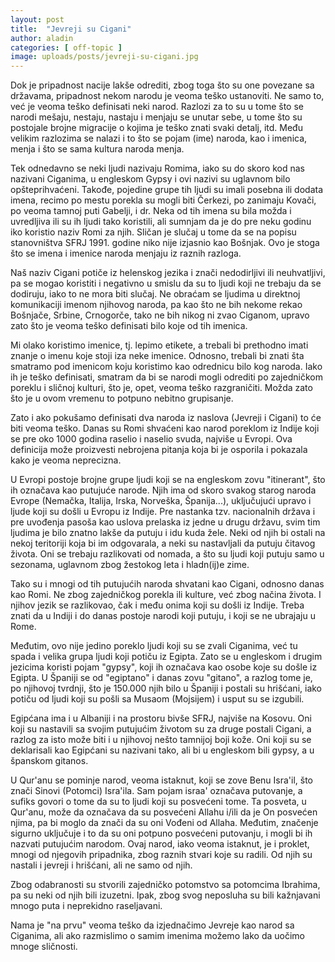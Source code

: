 ```yaml
---
layout: post
title:  "Jevreji su Cigani"
author: aladin
categories: [ off-topic ]
image: uploads/posts/jevreji-su-cigani.jpg
---
```

Dok je pripadnost nacije lakše odrediti, zbog toga što su one povezane sa državama, pripadnost nekom narodu je veoma teško ustanoviti. Ne samo to, već je veoma teško definisati neki narod. Razlozi za to su u tome što se narodi mešaju, nestaju, nastaju i menjaju se unutar sebe, u tome što su postojale brojne migracije o kojima je teško znati svaki detalj, itd. Među velikim razlozima se nalazi i to što se pojam (ime) naroda, kao i imenica, menja i što se sama kultura naroda menja.

Tek odnedavno se neki ljudi nazivaju Romima, iako su do skoro kod nas nazivani Ciganima, u engleskom Gypsy i ovi nazivi su uglavnom bilo opšteprihvaćeni. Takođe, pojedine grupe tih ljudi su imali posebna ili dodata imena, recimo po mestu porekla su mogli biti Čerkezi, po zanimaju Kovači, po veoma tamnoj puti Gabelji, i dr. Neka od tih imena su bila možda i uvredljiva ili su ih ljudi tako koristili, ali sumnjam da je do pre neku godinu iko koristio naziv Romi za njih. Sličan je slučaj u tome da se na popisu stanovništva SFRJ 1991. godine niko nije izjasnio kao Bošnjak. Ovo je stoga što se imena i imenice naroda menjaju iz raznih razloga.

Naš naziv Cigani potiče iz helenskog jezika i znači nedodirljivi ili neuhvatljivi, pa se mogao koristiti i negativno u smislu da su to ljudi koji ne trebaju da se dodiruju, iako to ne mora biti slučaj. Ne obraćam se ljudima u direktnoj komunikaciji imenom njihovog naroda, pa kao što ne bih nekome rekao Bošnjače, Srbine, Crnogorče, tako ne bih nikog ni zvao Ciganom, upravo zato što je veoma teško definisati bilo koje od tih imenica.

Mi olako koristimo imenice, tj. lepimo etikete, a trebali bi prethodno imati znanje o imenu koje stoji iza neke imenice. Odnosno, trebali bi znati šta smatramo pod imenicom koju koristimo kao odrednicu bilo kog naroda. Iako ih je teško definisati, smatram da bi se narodi mogli odrediti po zajedničkom poreklu i sličnoj kulturi, što je, opet, veoma teško razgraničiti. Možda zato što je u ovom vremenu to potpuno nebitno grupisanje.

Zato i ako pokušamo definisati dva naroda iz naslova (Jevreji i Cigani) to će biti veoma teško. Danas su Romi shvaćeni kao narod poreklom iz Indije koji se pre oko 1000 godina raselio i naselio svuda, najviše u Evropi. Ova definicija može proizvesti nebrojena pitanja koja bi je osporila i pokazala kako je veoma neprecizna.

U Evropi postoje brojne grupe ljudi koji se na engleskom zovu "itinerant", što ih označava kao putujuće narode. Njih ima od skoro svakog starog naroda Evrope (Nemačka, Italija, Irska, Norveška, Španija...), uključujući upravo i ljude koji su došli u Evropu iz Indije. Pre nastanka tzv. nacionalnih država i pre uvođenja pasoša kao uslova prelaska iz jedne u drugu državu, svim tim ljudima je bilo znatno lakše da putuju i idu kuda žele. Neki od njih bi ostali na nekoj teritoriji koja bi im odgovarala, a neki su nastavljali da putuju čitavog života. Oni se trebaju razlikovati od nomada, a što su ljudi koji putuju samo u sezonama, uglavnom zbog žestokog leta i hladn(ij)e zime.

Tako su i mnogi od tih putujućih naroda shvatani kao Cigani, odnosno danas kao Romi. Ne zbog zajedničkog porekla ili kulture, već zbog načina života. I njihov jezik se razlikovao, čak i među onima koji su došli iz Indije. Treba znati da u Indiji i do danas postoje narodi koji putuju, i koji se ne ubrajaju u Rome.

Međutim, ovo nije jedino poreklo ljudi koji su se zvali Ciganima, već tu spada i velika grupa ljudi koji potiču iz Egipta. Zato se u engleskom i drugim jezicima koristi pojam "gypsy", koji ih označava kao osobe koje su došle iz Egipta. U Španiji se od "egiptano" i danas zovu "gitano", a razlog tome je, po njihovoj tvrdnji, što je 150.000 njih bilo u Španiji i postali su hrišćani, iako potiču od ljudi koji su pošli sa Musaom (Mojsijem) i usput su se izgubili.

Egipćana ima i u Albaniji i na prostoru bivše SFRJ, najviše na Kosovu. Oni koji su nastavili sa svojim putujućim životom su za druge postali Cigani, a razlog za isto može biti i u njihovoj nešto tamnijoj boji kože. Oni koji su se deklarisali kao Egipćani su nazivani tako, ali bi u engleskom bili gypsy, a u španskom gitanos.

U Qur'anu se pominje narod, veoma istaknut, koji se zove Benu Isra'il, što znači Sinovi (Potomci) Isra'ila. Sam pojam israa' označava putovanje, a sufiks govori o tome da su to ljudi koji su posvećeni tome. Ta posveta, u Qur'anu, može da označava da su posvećeni Allahu i/ili da je On posvećen njima, pa bi moglo da znači da su oni Vođeni od Allaha. Međutim, značenje sigurno uključuje i to da su oni potpuno posvećeni putovanju, i mogli bi ih nazvati putujućim narodom. Ovaj narod, iako veoma istaknut, je i proklet, mnogi od njegovih pripadnika, zbog raznih stvari koje su radili. Od njih su nastali i jevreji i hrišćani, ali ne samo od njih.

Zbog odabranosti su stvorili zajedničko potomstvo sa potomcima Ibrahima, pa su neki od njih bili izuzetni. Ipak, zbog svog neposluha su bili kažnjavani mnogo puta i neprekidno raseljavani.

Nama je "na prvu" veoma teško da izjednačimo Jevreje kao narod sa Ciganima, ali ako razmislimo o samim imenima možemo lako da uočimo mnoge sličnosti.